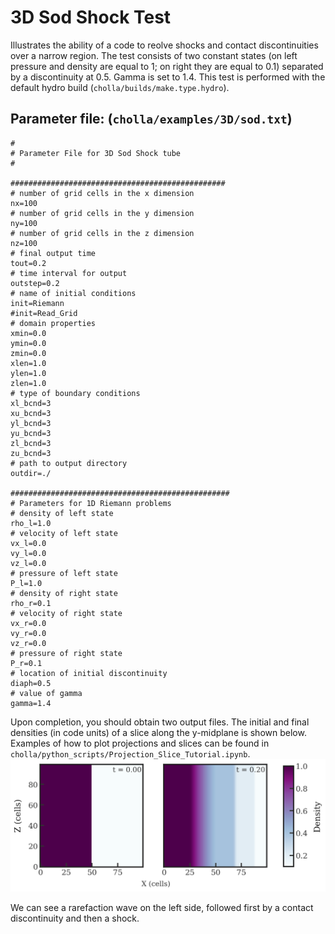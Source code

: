 # 3D Sod Shock Test
Illustrates the ability of a code to reolve shocks and contact discontinuities over a narrow region. The test consists of two constant states (on left pressure and density are equal to 1; on right they are equal to 0.1) separated by a discontinuity at 0.5. Gamma is set to 1.4. This test is performed with the default hydro build (`cholla/builds/make.type.hydro`).
## Parameter file: (`cholla/examples/3D/sod.txt`)
```
#
# Parameter File for 3D Sod Shock tube
#

################################################
# number of grid cells in the x dimension
nx=100
# number of grid cells in the y dimension
ny=100
# number of grid cells in the z dimension
nz=100
# final output time
tout=0.2
# time interval for output
outstep=0.2
# name of initial conditions
init=Riemann
#init=Read_Grid
# domain properties
xmin=0.0
ymin=0.0
zmin=0.0
xlen=1.0
ylen=1.0
zlen=1.0
# type of boundary conditions
xl_bcnd=3
xu_bcnd=3
yl_bcnd=3
yu_bcnd=3
zl_bcnd=3
zu_bcnd=3
# path to output directory
outdir=./

#################################################
# Parameters for 1D Riemann problems
# density of left state
rho_l=1.0
# velocity of left state
vx_l=0.0
vy_l=0.0
vz_l=0.0
# pressure of left state
P_l=1.0
# density of right state
rho_r=0.1
# velocity of right state
vx_r=0.0
vy_r=0.0
vz_r=0.0
# pressure of right state
P_r=0.1
# location of initial discontinuity
diaph=0.5
# value of gamma
gamma=1.4
```
Upon completion, you should obtain two output files. The initial and final densities (in code units) of a slice along the y-midplane is shown below. Examples of how to plot projections and slices can be found in `cholla/python_scripts/Projection_Slice_Tutorial.ipynb`.  
<img src="./images/3dnoh_density_xz.png" alt="Two 2D histograms side by side. The leftmost is the initial density plot with a constant density of 1 throughout all 100 y cells between x-cells 0 through 50 and a constant density of 0 between x cells 0 through 100. The rightmost plot is the final density plot at t = 0.20 with a nonconstant density in x and constant density in z. A density of 1 transitions abruptly to a density 0.8 around x = 25 cells, then gradually lessens to 0.6 around x = 40 cells. An abrupt change occurs at x = 70 cells to a density of 0.3 and the final abrupt transition is at x = 90 cells to a density of 0.2" width="1200" />

We can see a rarefaction wave on the left side, followed first by a contact discontinuity and then a shock.

